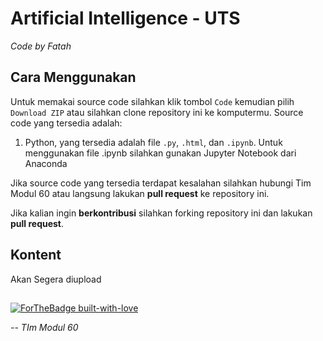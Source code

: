 # Artificial Intelligence - UTS

*Code by Fatah*


## Cara Menggunakan

Untuk memakai source code silahkan klik tombol `Code` kemudian pilih `Download ZIP` atau silahkan clone repository ini ke komputermu. Source code yang tersedia adalah:
1. Python, yang tersedia adalah file `.py`, `.html`, dan `.ipynb`. Untuk menggunakan file .ipynb silahkan gunakan Jupyter Notebook dari Anaconda

Jika source code yang tersedia terdapat kesalahan silahkan hubungi Tim Modul 60 atau langsung lakukan **pull request** ke repository ini.

Jika kalian ingin **berkontribusi** silahkan forking repository ini dan lakukan **pull request**.

## Kontent

Akan Segera diupload

##
[![ForTheBadge built-with-love](http://ForTheBadge.com/images/badges/built-with-love.svg)](https://www.instagram.com/stis60/) 

*-- TIm Modul 60*
